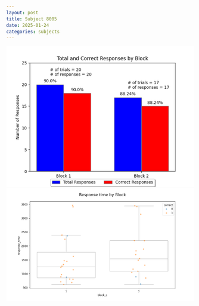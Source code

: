 ```yaml
---
layout: post
title: Subject 8005
date: 2025-01-24
categories: subjects
---
```


![](data/8005/run-28/8005_ATS_responses.png)
![](data/8005/run-28/8005_ATS_rt.png)
